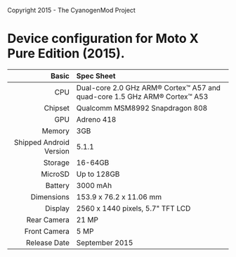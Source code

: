 Copyright 2015 - The CyanogenMod Project

Device configuration for Moto X Pure Edition (2015).
====================================================

Basic   | Spec Sheet
-------:|:-------------------------
CPU     | Dual-core 2.0 GHz ARM® Cortex™ A57 and quad-core 1.5 GHz ARM® Cortex™ A53
Chipset | Qualcomm MSM8992 Snapdragon 808
GPU     | Adreno 418
Memory  | 3GB
Shipped Android Version | 5.1.1
Storage | 16-64GB
MicroSD | Up to 128GB
Battery | 3000 mAh
Dimensions | 153.9 x 76.2 x 11.06 mm
Display | 2560 x 1440 pixels, 5.7" TFT LCD
Rear Camera  | 21 MP
Front Camera | 5 MP
Release Date | September 2015

